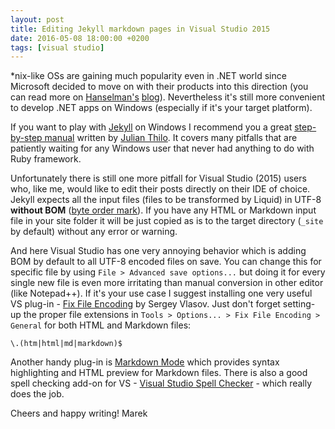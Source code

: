 ```yaml
---
layout: post
title: Editing Jekyll markdown pages in Visual Studio 2015
date: 2016-05-08 18:00:00 +0200
tags: [visual studio]
---
```

*nix-like OSs are gaining much popularity even in .NET world since Microsoft decided to move on with their products into this direction (you can read more on [Hanselman's](http://www.hanselman.com/blog/DevelopersCanRunBashShellAndUsermodeUbuntuLinuxBinariesOnWindows10.aspx) [blog](http://www.hanselman.com/blog/AnUpdateOnASPNETCore10RC2.aspx)). Nevertheless it's still more convenient to develop .NET apps on Windows (especially if it's your target platform).

If you want to play with [Jekyll](http://jekyllrb.com) on Windows I recommend you a great [step-by-step manual](http://jekyll-windows.juthilo.com) written by [Julian Thilo](https://twitter.com/juthilo). It covers many pitfalls that are patiently waiting for any Windows user that never had anything to do with Ruby framework.

Unfortunately there is still one more pitfall for Visual Studio (2015) users who, like me, would like to edit their posts directly on their IDE of choice. Jekyll expects all the input files (files to be transformed by Liquid) in UTF-8 **without BOM** ([byte order mark](https://en.wikipedia.org/wiki/Byte_order_mark)). If you have any HTML or Markdown input file in your site folder it will be just copied as is to the target directory (`_site` by default) without any error or warning. 

And here Visual Studio has one very annoying behavior which is adding BOM by default to all UTF-8 encoded files on save. You can change this for specific file by using `File > Advanced save options...` but doing it for every single new file is even more irritating than manual conversion in other editor (like Notepad++). If it's your use case I suggest installing one very useful VS plug-in - [Fix File Encoding](https://visualstudiogallery.msdn.microsoft.com/540ac2d8-f881-4794-8b00-810d28257b70) by Sergey Vlasov. Just don't forget setting-up the proper file extensions in `Tools > Options... > Fix File Encoding > General` for both HTML and Markdown files:

`
\.(htm|html|md|markdown)$
`

Another handy plug-in is [Markdown Mode](http://visualstudiogallery.msdn.microsoft.com/0855e23e-4c4c-4c82-8b39-24ab5c5a7f79) which provides syntax highlighting and HTML preview for Markdown files. There is also a good spell checking add-on for VS - [Visual Studio Spell Checker](https://github.com/EWSoftware/VSSpellChecker/wiki) - which really does the job.

Cheers and happy writing! 
Marek